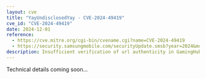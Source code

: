 ```yaml
---
layout: cve
title: "YayUndisclosedYay - CVE-2024-49419"
cve_id: "CVE-2024-49419"
date: 2024-12-01
reference: 
  - https://cve.mitre.org/cgi-bin/cvename.cgi?name=CVE-2024-49419
  - https://security.samsungmobile.com/securityUpdate.smsb?year=2024&month=12
description: Insufficient verification of url authenticity in GamingHub prior to version 6.1.03.4 in Korea, 7.1.02.4 in Global allows remote attackers to load an arbitrary URL in its webview."
---
```


Technical details coming soon...